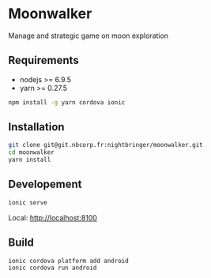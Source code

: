 # Moonwalker

Manage and strategic game on moon exploration

## Requirements

* nodejs >= 6.9.5
* yarn >= 0.27.5

```bash
npm install -g yarn cordova ionic
```

## Installation

```bash
git clone git@git.nbcorp.fr:nightbringer/moonwalker.git
cd moonwalker
yarn install
```

## Developement

```bash
ionic serve
```

Local: <http://localhost:8100>

## Build

```bash
ionic cordova platform add android
ionic cordova run android
```

